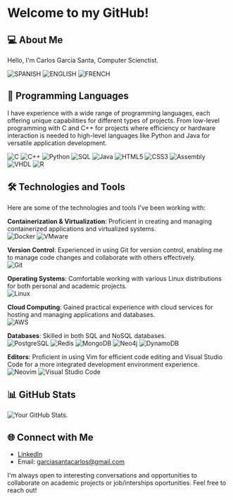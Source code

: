 # Welcome to my GitHub!

## 💻 About Me

Hello, I'm Carlos García Santa, Computer Scienctist.

![SPANISH](https://img.shields.io/badge/Spanish-red?label=Native)
![ENGLISH](https://img.shields.io/badge/English-lightblue?label=C1)
![FRENCH](https://img.shields.io/badge/French-green?label=A2)

## 🚀 Programming Languages

I have experience with a wide range of programming languages, each offering unique capabilities for different types of projects. From low-level programming with C and C++ for projects where efficiency or hardware interaction is needed to high-level languages like Python and Java for versatile application development.

![C](https://img.shields.io/badge/-C-A8B9CC?style=for-the-badge&logo=c&logoColor=white)
![C++](https://img.shields.io/badge/-C++-00599C?style=for-the-badge&logo=cplusplus&logoColor=#00599C)
![Python](https://img.shields.io/badge/-Python-ffd343?style=for-the-badge&logo=python&logoColor=#3776AB)
![SQL](https://img.shields.io/badge/-SQL-003B57?style=for-the-badge&logo=postgresql&logoColor=#4169E1)
![Java](https://img.shields.io/badge/-Java-F80000?style=for-the-badge&logo=oracle&logoColor=#F80000)
![HTML5](https://img.shields.io/badge/-HTML5-E34F26?style=for-the-badge&logo=html5&logoColor=white)
![CSS3](https://img.shields.io/badge/-CSS3-1572B6?style=for-the-badge&logo=css3&logoColor=#1572B6)
![Assembly](https://img.shields.io/badge/-Assembly-4B0082?style=for-the-badge&logo=assemblyscript&logoColor=white)
![VHDL](https://img.shields.io/badge/-VHDL-028A0F?style=for-the-badge&logo=v&logoColor=white)
![R](https://img.shields.io/badge/-R-8B00FF?style=for-the-badge&logo=r&logoColor=#276DC3)

## 🛠 Technologies and Tools

Here are some of the technologies and tools I've been working with:

**Containerization & Virtualization**: Proficient in creating and managing containerized applications and virtualized systems.  
![Docker](https://img.shields.io/badge/-Docker-555555?style=for-the-badge&logo=docker&logoColor=#2496ED) ![VMware](https://img.shields.io/badge/-VMware-555555?style=for-the-badge&logo=vmware&logoColor=#621773)

**Version Control**: Experienced in using Git for version control, enabling me to manage code changes and collaborate with others effectively.  
![Git](https://img.shields.io/badge/-Git-555555?style=for-the-badge&logo=git&logoColor=#F05032)

**Operating Systems**: Comfortable working with various Linux distributions for both personal and academic projects.  
![Linux](https://img.shields.io/badge/-Linux-555555?style=for-the-badge&logo=linux&logoColor=#FCC624)

**Cloud Computing**: Gained practical experience with cloud services for hosting and managing applications and databases.  
![AWS](https://img.shields.io/badge/-AWS-555555?style=for-the-badge&logo=amazonaws&logoColor=#232F3E)

**Databases**: Skilled in both SQL and NoSQL databases.  
![PostgreSQL](https://img.shields.io/badge/-PostgreSQL-555555?style=for-the-badge&logo=postgresql&logoColor=#4169E1) ![Redis](https://img.shields.io/badge/-Redis-555555?style=for-the-badge&logo=redis&logoColor=#DC382D) ![MongoDB](https://img.shields.io/badge/-MongoDB-555555?style=for-the-badge&logo=mongodb&logoColor=#47A248) ![Neo4j](https://img.shields.io/badge/-Neo4j-555555?style=for-the-badge&logo=neo4j&logoColor=#4581C3)
![DynamoDB](https://img.shields.io/badge/-amazon%20dynamodb-555555?style=for-the-badge&logo=amazondynamodb&logoColor=#4053D6)

**Editors**: Proficient in using Vim for efficient code editing and Visual Studio Code for a more integrated development environment experience.  
![Neovim](https://img.shields.io/badge/-neovim-555555?style=for-the-badge&logo=neovim&logoColor=#57A143) ![Visual Studio Code](https://img.shields.io/badge/-visual%20studio%20code-555555?style=for-the-badge&logo=visualstudiocode&logoColor=#007ACC)

## 📊 GitHub Stats

![Your GitHub Stats](https://github-readme-stats.vercel.app/api?username=santacg&show_icons=true&theme=gruvbox).

## 🌐 Connect with Me

- [LinkedIn](https://www.linkedin.com/in/carlos-garcia-santa-b6478a2a3/)
- Email: garciasantacarlos@gmail.com

I'm always open to interesting conversations and opportunities to collaborate on academic projects or job/interships oportunities. Feel free to reach out!
